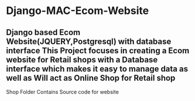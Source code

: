# Django-MAC-Ecom-Website
Django based Ecom Website(JQUERY,Postgresql) with database interface
This Project focuses in creating a Ecom website for Retail shops with a Database interface which makes it easy to manage data
as well as Will act as Online Shop for Retail shop
---------------------------------------------------------------------------------------------------------
Shop Folder Contains Source code for website
